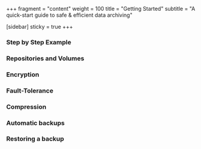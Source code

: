 +++
fragment = "content"
weight = 100
title = "Getting Started"
subtitle = "A quick-start guide to safe & efficient data archiving"

[sidebar]
  sticky = true
+++

<p>

### Step by Step Example

### Repositories and Volumes

### Encryption

### Fault-Tolerance

### Compression

### Automatic backups

### Restoring a backup

</p>
